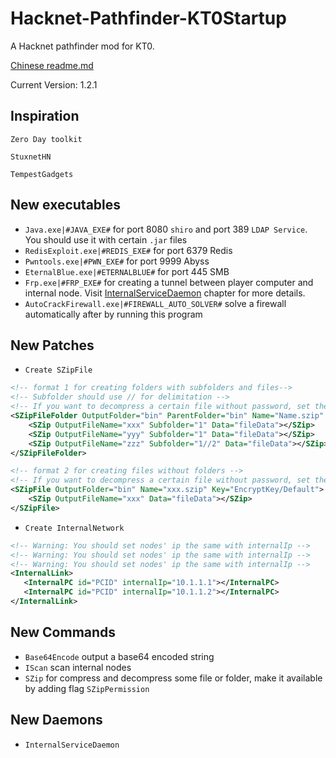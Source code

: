 # Hacknet-Pathfinder-KT0Startup



A Hacknet pathfinder mod for KT0.

[Chinese readme.md](https://github.com/Err0r233/Hacknet-Pathfinder-KT0Startup/blob/master/README-zh-cn.md)



Current Version: 1.2.1

## Inspiration



`Zero Day toolkit`

`StuxnetHN`

`TempestGadgets`

## New executables



- `Java.exe|#JAVA_EXE#` for port 8080 `shiro` and port 389 `LDAP Service`. You should use it with certain `.jar` files
- `RedisExploit.exe|#REDIS_EXE#` for port 6379 Redis
- `Pwntools.exe|#PWN_EXE#` for port 9999 Abyss
- `EternalBlue.exe|#ETERNALBLUE#` for port 445 SMB
- `Frp.exe|#FRP_EXE#` for creating a tunnel between player computer and internal node. Visit [InternalServiceDaemon](https://github.com/Err0r233/Hacknet-Pathfinder-KT0Startup/blob/master/InternalServiceDaemon.md) chapter for more details.
- `AutoCrackFirewall.exe|#FIREWALL_AUTO_SOLVER#` solve a firewall automatically after by running this program




## New Patches



* `Create SZipFile`

```xml
<!-- format 1 for creating folders with subfolders and files-->
<!-- Subfolder should use // for delimitation -->
<!-- If you want to decompress a certain file without password, set the value of "Key" to Default -->
<SZipFileFolder OutputFolder="bin" ParentFolder="bin" Name="Name.szip" Key="EncryptKey/Default">
    <SZip OutputFileName="xxx" Subfolder="1" Data="fileData"></SZip>
    <SZip OutputFileName="yyy" Subfolder="1" Data="fileData"></SZip>
    <SZip OutputFileName="zzz" Subfolder="1//2" Data="fileData"></SZip>
</SZipFileFolder>
```



```xml
<!-- format 2 for creating files without folders -->
<!-- If you want to decompress a certain file without password, set the value of "Key" to Default -->
<SZipFile OutputFolder="bin" Name="xxx.szip" Key="EncryptKey/Default">
    <SZip OutputFileName="xxx" Data="fileData"></SZip>
</SZipFile>
```



* `Create InternalNetwork`

```xml
<!-- Warning: You should set nodes' ip the same with internalIp -->
<!-- Warning: You should set nodes' ip the same with internalIp -->
<!-- Warning: You should set nodes' ip the same with internalIp -->
<InternalLink>
   <InternalPC id="PCID" internalIp="10.1.1.1"></InternalPC>
   <InternalPC id="PCID" internalIp="10.1.1.2"></InternalPC>
</InternalLink>
```





## New Commands



- `Base64Encode` output a base64 encoded string
- `IScan` scan internal nodes
- `SZip` for compress and decompress some file or folder, make it available by adding flag `SZipPermission`



## New Daemons

* `InternalServiceDaemon` 

